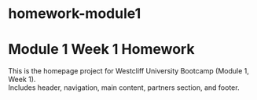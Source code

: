 # homework-module1
# Module 1 Week 1 Homework
This is the homepage project for Westcliff University Bootcamp (Module 1, Week 1).  
Includes header, navigation, main content, partners section, and footer.  

